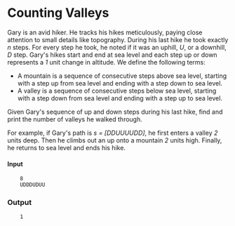# Counting Valleys
Gary is an avid hiker. He tracks his hikes meticulously, paying close attention to small details like topography. During his last hike he took exactly *n* steps. For every step he took, he noted if it was an uphill, *U*, or a downhill, *D* step. Gary's hikes start and end at sea level and each step up or down represents a *1* unit change in altitude. We define the following terms:

+   A mountain is a sequence of consecutive steps above sea level, starting with a step up from sea level and ending with a step down to sea level.
+   A valley is a sequence of consecutive steps below sea level, starting with a step down from sea level and ending with a step up to sea level.

Given Gary's sequence of up and down steps during his last hike, find and print the number of valleys he walked through.

For example, if Gary's path is *s = [DDUUUUDD]*, he first enters a valley *2* units deep. Then he climbs out an up onto a mountain *2* units high. Finally, he returns to sea level and ends his hike.

#### Input
```
    8
    UDDDUDUU
```
### Output
```
    1
```